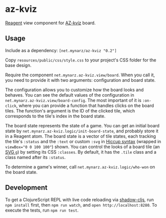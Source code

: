 # az-kviz

[Reagent](https://reagent-project.github.io) view component for [AZ-kvíz](https://cs.wikipedia.org/wiki/AZ-kv%C3%ADz) board.

## Usage

Include as a dependency: `[net.mynarz/az-kviz "0.2"]`

Copy `resources/public/css/style.css` to your project's CSS folder for the base design.

Require the component `net.mynarz.az-kviz.view/board`. When you call it, you need to provide it with two arguments: configuration and board state.

The configuration allows you to customize how the board looks and behaves. You can see the default values of the configuration in `net.mynarz.az-kviz.view/board-config`. The most important of it is `:on-click`, where you can provide a function that handles clicks on the board tiles. The function's argument is the ID of the clicked tile, which corresponds to the tile's index in the board state.

The board state represents the state of a game. You can get an initial board state by `net.mynarz.az-kviz.logic/init-board-state`, and probably store it in a Reagent atom. The board state is a vector of tile states, each tracking the tile's `:status` and the `:text` or custom `:svg` in [Hiccup syntax](https://github.com/weavejester/hiccup) (wrapped in `viewBox="0 0 100 100"`) shown. You can control the looks of a board tile (an [SVG `g`](https://developer.mozilla.org/en-US/docs/Web/SVG/Element/g)) by setting its CSS `:classes`. By default, it has the `.tile` class and a class named after its `:status`.

To determine a game's winner, call `net.mynarz.az-kviz.logic/who-won` on the board state.

## Development

To get a ClojureScript REPL with live code reloading via [shadow-cljs](https://shadow-cljs.github.io/docs/UsersGuide.html), run `npm install` first, then `npm run watch`, and `open http://localhost:8280`. To execute the tests, run `npm run test`.
